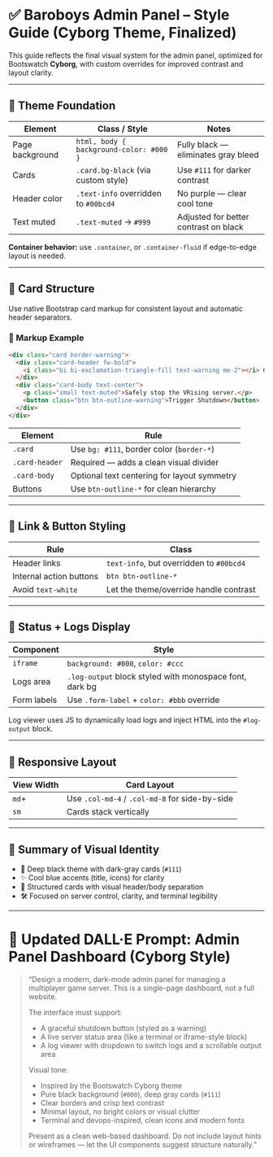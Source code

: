 # ✅ Baroboys Admin Panel – Style Guide (Cyborg Theme, Finalized)

This guide reflects the final visual system for the admin panel, optimized for Bootswatch **Cyborg**, with custom overrides for improved contrast and layout clarity.

---

## 🎨 Theme Foundation

| Element         | Class / Style                           | Notes                                 |
| --------------- | --------------------------------------- | ------------------------------------- |
| Page background | `html, body { background-color: #000 }` | Fully black — eliminates gray bleed   |
| Cards           | `.card.bg-black` (via custom style)     | Use `#111` for darker contrast        |
| Header color    | `.text-info` overridden to `#00bcd4`    | No purple — clear cool tone           |
| Text muted      | `.text-muted` → `#999`                  | Adjusted for better contrast on black |

**Container behavior:** use `.container`, or `.container-fluid` if edge-to-edge layout is needed.

---

## 🧱 Card Structure

Use native Bootstrap card markup for consistent layout and automatic header separators.

### 🔲 Markup Example

```html
<div class="card border-warning">
  <div class="card-header fw-bold">
    <i class="bi bi-exclamation-triangle-fill text-warning me-2"></i> Graceful Shutdown
  </div>
  <div class="card-body text-center">
    <p class="small text-muted">Safely stop the VRising server.</p>
    <button class="btn btn-outline-warning">Trigger Shutdown</button>
  </div>
</div>
```

| Element        | Rule                                        |
| -------------- | ------------------------------------------- |
| `.card`        | Use `bg: #111`, border color (`border-*`)   |
| `.card-header` | Required — adds a clean visual divider      |
| `.card-body`   | Optional text centering for layout symmetry |
| Buttons        | Use `btn-outline-*` for clean hierarchy     |

---

## 🔗 Link & Button Styling

| Rule                    | Class                                    |
| ----------------------- | ---------------------------------------- |
| Header links            | `text-info`, but overridden to `#00bcd4` |
| Internal action buttons | `btn btn-outline-*`                      |
| Avoid `text-white`      | Let the theme/override handle contrast   |

---

## 🧪 Status + Logs Display

| Component   | Style                                                   |
| ----------- | ------------------------------------------------------- |
| `iframe`    | `background: #000`, `color: #ccc`                       |
| Logs area   | `.log-output` block styled with monospace font, dark bg |
| Form labels | Use `.form-label` + `color: #bbb` override              |

Log viewer uses JS to dynamically load logs and inject HTML into the `#log-output` block.

---

## 🧭 Responsive Layout

| View Width | Card Layout                                    |
| ---------- | ---------------------------------------------- |
| `md`+      | Use `.col-md-4` / `.col-md-8` for side-by-side |
| `sm`       | Cards stack vertically                         |

---

## 🧨 Summary of Visual Identity

* 🎯 Deep black theme with dark-gray cards (`#111`)
* ✨ Cool blue accents (title, icons) for clarity
* 🧱 Structured cards with visual header/body separation
* 🛠️ Focused on server control, clarity, and terminal legibility

---

# 🎨 Updated DALL·E Prompt: Admin Panel Dashboard (Cyborg Style)

> “Design a modern, dark-mode admin panel for managing a multiplayer game server. This is a single-page dashboard, not a full website.
>
> The interface must support:
>
> * A graceful shutdown button (styled as a warning)
> * A live server status area (like a terminal or iframe-style block)
> * A log viewer with dropdown to switch logs and a scrollable output area
>
> Visual tone:
>
> * Inspired by the Bootswatch Cyborg theme
> * Pure black background (`#000`), deep gray cards (`#111`)
> * Clear borders and crisp text contrast
> * Minimal layout, no bright colors or visual clutter
> * Terminal and devops-inspired, clean icons and modern fonts
>
> Present as a clean web-based dashboard. Do not include layout hints or wireframes — let the UI components suggest structure naturally.”
